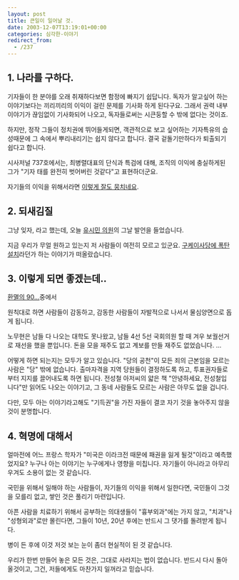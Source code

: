 ```yaml
---
layout: post
title: 큰일이 일어날 것.
date: 2003-12-07T13:19:01+00:00
categories: 심각한-이야기
redirect_from:
  - /237
---
```


<h2><b>1. 나라를 구하다.</b></h2>

기자들이 한 분야를 오래 취재하다보면 함정에 빠지기 쉽답니다. 독자가 알고싶어 하는 이야기보다는 끼리끼리의 이익이 걸린 문제를 기사화 하게 된다구요. 그래서 권력 내부 이야기가 끊임없이 기사화되어 나오고, 독자들로써는 시큰둥할 수 밖에 없다는 것이죠.

하지만, 정작 그들이 정치권에 뛰어들게되면, 객관적으로 보고 싶어하는 기자특유의 습성때문에 그 속에서 뿌리내리기는 쉽지 않다고 합니다. 결국 겉돌기만하다가 퇴출되기 쉽다고 합니다.

시사저널 737호에서는, 최병렬대표의 단식과 특검에 대해, 조직의 이익에 충실하게된 그가 "기자 태를 완전히 벗어버린 것같다"고 표현하더군요.

자기들의 이익을 위해서라면 <a href="http://blog.webservices.or.kr/hollobit/archives/000270.html" target="bb">이렇게 잘도 뭉치네요</a>.

<h2><b>2. 되새김질</b></h2>

그냥 잊자, 라고 했는데, 오늘 <a href="http://www.promise4u.cc/archives/2003/12/20031207_000408.html" target="bb">유시민 의원</a>의 그날 발언을 들었습니다.

지금 우리가 무얼 원하고 있는지 저 사람들이 여전히 모르고 있군요. <a href="http://www.mithrandir.co.kr/mt/archives/2003/10/20031014_000200.html" target="bb">구케이사당에 폭탄 설치</a>라던가 하는 이야기가 떠올랐습니다.

<h2><b>3. 이렇게 되면 좋겠는데..</b></h2>

<a href="http://blog.webservices.or.kr/hollobit/archives/000273.html" target="bb">환멸의 90...</a>중에서

원칙대로 하면 사람들이 감동하고, 감동한 사람들이 자발적으로 나서서 물심양면으로 돕게 됩니다.

노무현은 남들 다 나오는 대학도 못나왔고, 남들 4선 5선 국회의원 할 때 겨우 보궐선거로 재선을 했을 뿐입니다. 돈을 모을 재주도 없고 계보를 만들 재주도 없었습니다. ...

어떻게 하면 되는지는 모두가 알고 있습니다. "당의 공천"이 모든 죄의 근본임을 모르는 사람은 "당" 밖에 없습니다. 출마자격을 지역 당원들이 결정하도록 하고, 투표권자들로부터 지지를 끌어내도록 하면 됩니다. 전성철 아저씨의 얇은 책 "안녕하세요, 전성철입니다"만 읽어도 나오는 이야기고, 그 동네 사람들도 모르는 사람은 아무도 없을 겁니다.

다만, 모두 아는 이야기라고해도 "기득권"을 가진 자들이 결코 자기 것을 놓아주지 않을 것이 분명합니다.

<h2><b>4. 혁명에 대해서</b></h2>

얼마전에 어느 프랑스 학자가 "미국은 이라크전 때문에 패권을 잃게 될것"이라고 예측했었지요? 누구나 아는 이야기는 누구에게나 영향을 미칩니다. 자기들이 아니라고 아무리 우겨도 소용이 없는 것 같습니다.

국민을 위해서 일해야 하는 사람들이, 자기들의 이익을 위해서 일한다면, 국민들이 그것을 모를리 없고, 쌓인 것은 풀리기 마련입니다.

아픈 사람을 치료하기 위해서 공부하는 의대생들이 "흉부외과"에는 가지 않고, "치과"나 "성형외과"로만 몰린다면, 그들이 10년, 20년 후에는 반드시 그 댓가를 돌려받게 됩니다.

병이 든 후에 이것 저것 보는 눈이 좀더 현실적이 된 것 같습니다.

우리가 한번 만들어 놓은 모든 것은, 그대로 사라지는 법이 없습니다. 반드시 다시 돌아올것이고, 그건, 저들에게도 마찬가지 일꺼라고 믿습니다.
<div id=comments>
</div>
